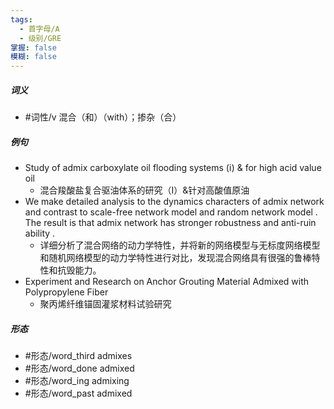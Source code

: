 ```yaml
---
tags:
  - 首字母/A
  - 级别/GRE
掌握: false
模糊: false
---
```

##### 词义
- #词性/v  混合（和）（with）；掺杂（合）
##### 例句
- Study of admix carboxylate oil flooding systems (ⅰ) & for high acid value oil
	- 混合羧酸盐复合驱油体系的研究（Ⅰ）&针对高酸值原油
- We make detailed analysis to the dynamics characters of admix network and contrast to scale-free network model and random network model . The result is that admix network has stronger robustness and anti-ruin ability .
	- 详细分析了混合网络的动力学特性，并将新的网络模型与无标度网络模型和随机网络模型的动力学特性进行对比，发现混合网络具有很强的鲁棒特性和抗毁能力。
- Experiment and Research on Anchor Grouting Material Admixed with Polypropylene Fiber
	- 聚丙烯纤维锚固灌浆材料试验研究
##### 形态
- #形态/word_third admixes
- #形态/word_done admixed
- #形态/word_ing admixing
- #形态/word_past admixed
